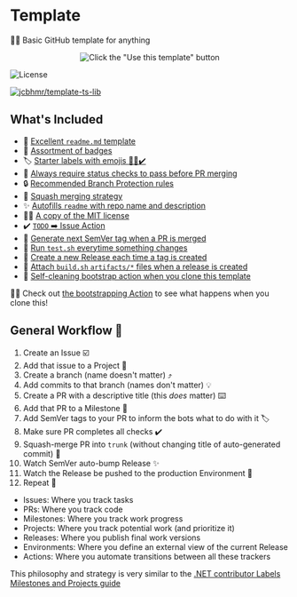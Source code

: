 # Template

🍰🚀 Basic GitHub template for anything

<div align="center">

![Click the "Use this template" button](https://user-images.githubusercontent.com/61068799/177676171-5d3d704a-1902-45d6-816b-97c0cdab5419.png)

</div>

![License](https://img.shields.io/github/license/jcbhmr/template)

[![jcbhmr/template-ts-lib](https://github-readme-stats.vercel.app/api/pin/?username=jcbhmr&repo=template-ts-lib&show_owner=true)](https://github.com/jcbhmr/template-ts-lib)

## What's Included

- 📄 [Excellent `readme.md` template](./bootstrap/readme-template.ts)
- 📛 [Assortment of badges](./bootstrap/readme-badges.ts)
- 🏷️ [Starter labels with emojis 🐛✨✔️](./bootstrap/labels.yml)
- 🔀 [Always require status checks to pass before PR merging](./bootstrap/pr-status.ts)
- 🔒 [Recommended Branch Protection rules](./bootstrap/branch-protection.ts)
- 🥾 [Squash merging strategy](./bootstrap/pr-squash.ts)
- ✨ [Autofills `readme` with repo name and description](./bootstrap/ctx.ts)
- 👩‍⚖️ [A copy of the MIT license](./bootstrap/license-template.ts)
- ✔️ [`TODO` ➡️ Issue Action](./.github/workflows/todo.yml)
- 🚦 [Generate next SemVer tag when a PR is merged](./.github/workflows/semver.yml)
- 🧪 [Run `test.sh` everytime something changes](./.github/workflows/test.yml)
- 🚚 [Create a new Release each time a tag is created](./.github/workflows/release.yml)
- 🔗 [Attach `build.sh` `artifacts/*` files when a release is created](./.github/workflows/release.yml)
- 🧹 [Self-cleaning bootstrap action when you clone this template](./.github/workflows/bootstrap.yml)

🏃‍♂️ Check out [the bootstrapping Action](./github/workflows/bootstrap.yml) to see what happens when you clone this!

## General Workflow 🏢

1. Create an Issue ☑️
2. Add that issue to a Project 🚩
3. Create a branch (name doesn't matter) ⤴️
4. Add commits to that branch (names don't matter) 💡
5. Create a PR with a descriptive title (this _does_ matter) ⌨️
6. Add that PR to a Milestone 🏁
7. Add SemVer tags to your PR to inform the bots what to do with it 🏷️
8. Make sure PR completes all checks ✔️
9. Squash-merge PR into `trunk` (without changing title of auto-generated commit) 🥾
10. Watch SemVer auto-bump Release ✨
11. Watch the Release be pushed to the production Environment 🚀
12. Repeat 🔁

- Issues: Where you track tasks
- PRs: Where you track code
- Milestones: Where you track work progress
- Projects: Where you track potential work (and prioritize it)
- Releases: Where you publish final work versions
- Environments: Where you define an external view of the current Release
- Actions: Where you automate transitions between all these trackers

This philosophy and strategy is very similar to the [.NET contributor Labels Milestones and Projects guide](https://docs.microsoft.com/en-us/contribute/dotnet/labels-projects)

[^1]: @jcbhmr personally dislikes Projects, but they are a valid way to work
